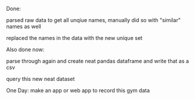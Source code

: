 Done:

parsed raw data to get all unqiue names, 
    manually did so with "similar" names as well
    
replaced the names in the data with the new unique set

Also done now:

parse through again and create neat pandas
    dataframe and write that as a csv
    
query this new neat dataset
        
         

One Day:
    make an app or web app to record this gym data 
